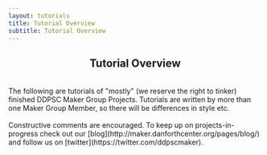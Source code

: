 ```yaml
---
layout: tutorials
title: Tutorial Overview
subtitle: Tutorial Overview
---
```

<h2 align="center">Tutorial Overview</h2>

<br>
The following are tutorials of "mostly" (we reserve the right to tinker) finished DDPSC Maker Group Projects.
Tutorials are written by more than one Maker Group Member, so there will be differences in style etc. <br><br>
Constructive comments are encouraged. To keep up on projects-in-progress check out our [blog](http://maker.danforthcenter.org/pages/blog/) and follow us on [twitter](https://twitter.com/ddpscmaker).
</br>


